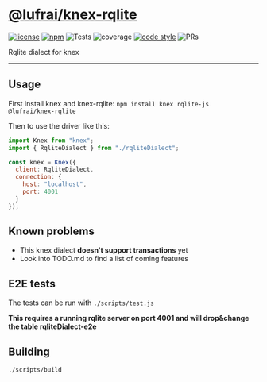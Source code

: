 
# [@lufrai/knex-rqlite](https://github.com/lufrai/knex-rqlite)


<a href="https://opensource.org/licenses/MIT"><img src="https://raw.github.com/lufrai/knex-rqlite//static/readme/gen-badges/badge.0.svg?sanitize=true" alt="license"></a> <a href="https://www.npmjs.com/package/@lufrai/knex-rqlite"><img src="https://raw.github.com/lufrai/knex-rqlite//static/readme/gen-badges/badge.1.svg?sanitize=true" alt="npm"></a> <img src="https://raw.github.com/lufrai/knex-rqlite//static/readme/gen-badges/badge.2.svg?sanitize=true" alt="Tests"> <img src="https://raw.github.com/lufrai/knex-rqlite//static/readme/gen-badges/badge.3.svg?sanitize=true" alt="coverage"> <a href="https://prettier.io/"><img src="https://raw.github.com/lufrai/knex-rqlite//static/readme/gen-badges/badge.4.svg?sanitize=true" alt="code style"></a> <img src="https://raw.github.com/lufrai/knex-rqlite//static/readme/gen-badges/badge.5.svg?sanitize=true" alt="PRs"> 

Rqlite dialect for knex

-------

## Usage

First install knex and knex-rqlite: `npm install knex rqlite-js @lufrai/knex-rqlite`

Then to use the driver like this:

```js
import Knex from "knex";
import { RqliteDialect } from "./rqliteDialect";

const knex = Knex({
  client: RqliteDialect,
  connection: {
    host: "localhost",
    port: 4001
  }
});
``` 

## Known problems

- This knex dialect **doesn't support transactions** yet
- Look into TODO.md to find a list of coming features

## E2E tests

The tests can be run with `./scripts/test.js`

**This requires a running rqlite server on port 4001 and will drop&change the table rqliteDialect-e2e**

## Building

`./scripts/build`
